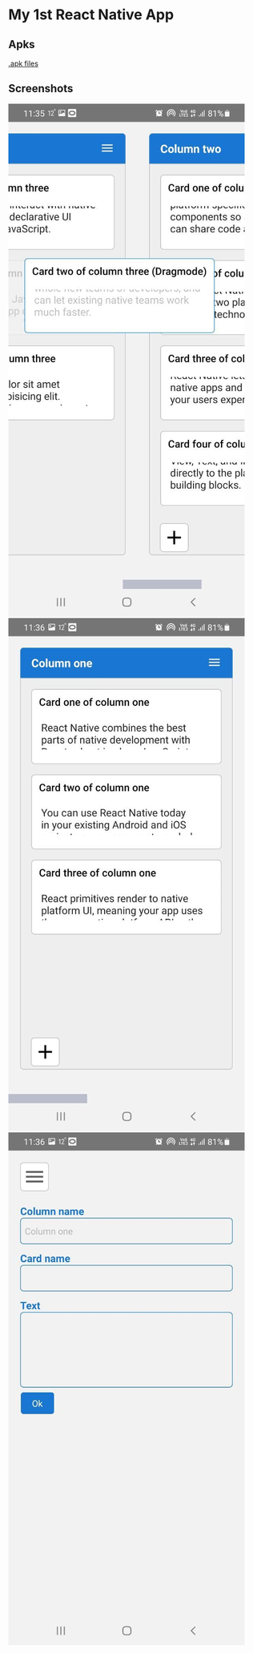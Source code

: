 # My 1st React Native App
## Apks
<a href="https://github.com/AlexanderBaikal/react-native-test/tree/master/apks">.apk files</a>
## Screenshots
![alt text](./images/screen1.jpg)
![alt text](./images/screen2.jpg)
![alt text](./images/screen3.jpg)
